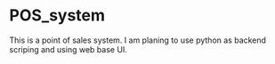 # POS_system
This is a point of sales system. 
I am planing to use python as backend scriping and using web base UI.
